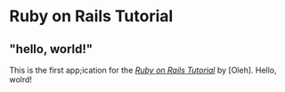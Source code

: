 # Ruby on Rails Tutorial

## "hello, world!"

This is the first  app;ication for the [*Ruby on Rails Tutorial*](https://www.railstutorial.org/) by [Oleh]. Hello, wolrd!
